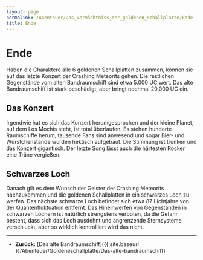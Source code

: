 ```yaml
---
layout: page
permalink: /Abenteuer/Das_Vermächtniss_der_goldenen_Schallplatte/Ende
title: Ende
---
```



# Ende


Haben die Charaktere alle 6 goldenen Schallplatten zusammen, können sie auf das letzte Konzert der Crashing Meteorits gehen. Die restlichen Gegenstände vom alten Bandraumschiff sind etwa 5.000 UC wert. Das alte Bandraumschiff ist stark beschädigt, aber bringt nochmal 20.000 UC ein.

## Das Konzert

Irgendwie hat es sich das Konzert herumgesprochen und der kleine Planet, auf dem Los Mochis steht, ist total überlaufen. Es stehen hunderte Raumschiffe herum, tausende Fans sind anwesend und sogar Bier- und Würstchenstände wurden hektisch aufgebaut. Die Stimmung ist trunken und das Konzert gigantisch. Der letzte Song lässt auch die härtesten Rocker eine Träne vergießen.

## Schwarzes Loch

Danach gilt es dem Wunsch der Geister der Crashing Meteorits nachzukommen und die goldenen Schallplatten in ein schwarzes Loch zu werfen. Das nächste schwarze Loch befindet sich etwa 87 Lichtjahre von der Quantenfluktuation entfernt. Das Hineinwerfen von Gegenständen in schwarzen Löchern ist natürlich strengstens verboten, da die Gefahr besteht, dass sich das Loch ausdehnt und angrenzende Sternsysteme verschluckt, aber so wirklich kontrolliert wird das nicht.



***
- **Zurück:** [Das alte Bandraumschiff]({{ site.baseurl }}/Abenteuer/Goldeneschallplatte/Das-alte-bandraumschiff)


